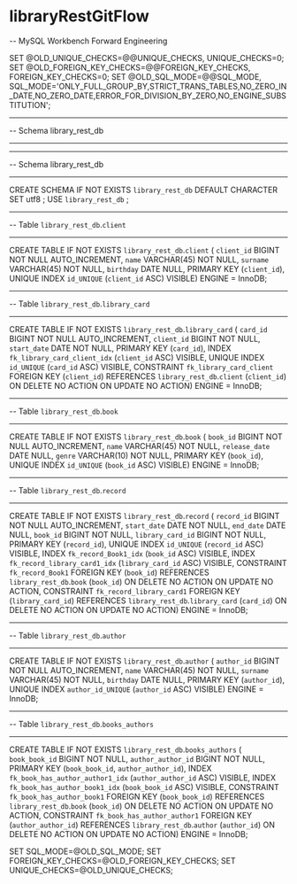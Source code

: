 # libraryRestGitFlow

-- MySQL Workbench Forward Engineering

SET @OLD_UNIQUE_CHECKS=@@UNIQUE_CHECKS, UNIQUE_CHECKS=0;
SET @OLD_FOREIGN_KEY_CHECKS=@@FOREIGN_KEY_CHECKS, FOREIGN_KEY_CHECKS=0;
SET @OLD_SQL_MODE=@@SQL_MODE, SQL_MODE='ONLY_FULL_GROUP_BY,STRICT_TRANS_TABLES,NO_ZERO_IN_DATE,NO_ZERO_DATE,ERROR_FOR_DIVISION_BY_ZERO,NO_ENGINE_SUBSTITUTION';

-- -----------------------------------------------------
-- Schema library_rest_db
-- -----------------------------------------------------

-- -----------------------------------------------------
-- Schema library_rest_db
-- -----------------------------------------------------
CREATE SCHEMA IF NOT EXISTS `library_rest_db` DEFAULT CHARACTER SET utf8 ;
USE `library_rest_db` ;

-- -----------------------------------------------------
-- Table `library_rest_db`.`client`
-- -----------------------------------------------------
CREATE TABLE IF NOT EXISTS `library_rest_db`.`client` (
  `client_id` BIGINT NOT NULL AUTO_INCREMENT,
  `name` VARCHAR(45) NOT NULL,
  `surname` VARCHAR(45) NOT NULL,
  `birthday` DATE NULL,
  PRIMARY KEY (`client_id`),
  UNIQUE INDEX `id_UNIQUE` (`client_id` ASC) VISIBLE)
ENGINE = InnoDB;


-- -----------------------------------------------------
-- Table `library_rest_db`.`library_card`
-- -----------------------------------------------------
CREATE TABLE IF NOT EXISTS `library_rest_db`.`library_card` (
  `card_id` BIGINT NOT NULL AUTO_INCREMENT,
  `client_id` BIGINT NOT NULL,
  `start_date` DATE NOT NULL,
  PRIMARY KEY (`card_id`),
  INDEX `fk_library_card_client_idx` (`client_id` ASC) VISIBLE,
  UNIQUE INDEX `id_UNIQUE` (`card_id` ASC) VISIBLE,
  CONSTRAINT `fk_library_card_client`
    FOREIGN KEY (`client_id`)
    REFERENCES `library_rest_db`.`client` (`client_id`)
    ON DELETE NO ACTION
    ON UPDATE NO ACTION)
ENGINE = InnoDB;


-- -----------------------------------------------------
-- Table `library_rest_db`.`book`
-- -----------------------------------------------------
CREATE TABLE IF NOT EXISTS `library_rest_db`.`book` (
  `book_id` BIGINT NOT NULL AUTO_INCREMENT,
  `name` VARCHAR(45) NOT NULL,
  `release_date` DATE NULL,
  `genre` VARCHAR(10) NOT NULL,
  PRIMARY KEY (`book_id`),
  UNIQUE INDEX `id_UNIQUE` (`book_id` ASC) VISIBLE)
ENGINE = InnoDB;


-- -----------------------------------------------------
-- Table `library_rest_db`.`record`
-- -----------------------------------------------------
CREATE TABLE IF NOT EXISTS `library_rest_db`.`record` (
  `record_id` BIGINT NOT NULL AUTO_INCREMENT,
  `start_date` DATE NOT NULL,
  `end_date` DATE NULL,
  `book_id` BIGINT NOT NULL,
  `library_card_id` BIGINT NOT NULL,
  PRIMARY KEY (`record_id`),
  UNIQUE INDEX `id_UNIQUE` (`record_id` ASC) VISIBLE,
  INDEX `fk_record_Book1_idx` (`book_id` ASC) VISIBLE,
  INDEX `fk_record_library_card1_idx` (`library_card_id` ASC) VISIBLE,
  CONSTRAINT `fk_record_Book1`
    FOREIGN KEY (`book_id`)
    REFERENCES `library_rest_db`.`book` (`book_id`)
    ON DELETE NO ACTION
    ON UPDATE NO ACTION,
  CONSTRAINT `fk_record_library_card1`
    FOREIGN KEY (`library_card_id`)
    REFERENCES `library_rest_db`.`library_card` (`card_id`)
    ON DELETE NO ACTION
    ON UPDATE NO ACTION)
ENGINE = InnoDB;


-- -----------------------------------------------------
-- Table `library_rest_db`.`author`
-- -----------------------------------------------------
CREATE TABLE IF NOT EXISTS `library_rest_db`.`author` (
  `author_id` BIGINT NOT NULL AUTO_INCREMENT,
  `name` VARCHAR(45) NOT NULL,
  `surname` VARCHAR(45) NOT NULL,
  `birthday` DATE NULL,
  PRIMARY KEY (`author_id`),
  UNIQUE INDEX `author_id_UNIQUE` (`author_id` ASC) VISIBLE)
ENGINE = InnoDB;


-- -----------------------------------------------------
-- Table `library_rest_db`.`books_authors`
-- -----------------------------------------------------
CREATE TABLE IF NOT EXISTS `library_rest_db`.`books_authors` (
  `book_book_id` BIGINT NOT NULL,
  `author_author_id` BIGINT NOT NULL,
  PRIMARY KEY (`book_book_id`, `author_author_id`),
  INDEX `fk_book_has_author_author1_idx` (`author_author_id` ASC) VISIBLE,
  INDEX `fk_book_has_author_book1_idx` (`book_book_id` ASC) VISIBLE,
  CONSTRAINT `fk_book_has_author_book1`
    FOREIGN KEY (`book_book_id`)
    REFERENCES `library_rest_db`.`book` (`book_id`)
    ON DELETE NO ACTION
    ON UPDATE NO ACTION,
  CONSTRAINT `fk_book_has_author_author1`
    FOREIGN KEY (`author_author_id`)
    REFERENCES `library_rest_db`.`author` (`author_id`)
    ON DELETE NO ACTION
    ON UPDATE NO ACTION)
ENGINE = InnoDB;


SET SQL_MODE=@OLD_SQL_MODE;
SET FOREIGN_KEY_CHECKS=@OLD_FOREIGN_KEY_CHECKS;
SET UNIQUE_CHECKS=@OLD_UNIQUE_CHECKS;
